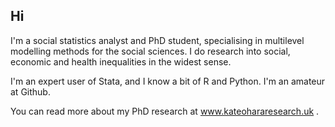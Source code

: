 ## Hi 

I'm a social statistics analyst and PhD student, specialising in multilevel modelling methods for the social sciences. I do research into social, economic and health inequalities in the widest sense. 

I'm an expert user of Stata, and I know a bit of R and Python. I'm an amateur at Github. 

You can read more about my PhD research at www.kateohararesearch.uk .

<!--
**oharakate/oharakate** is a ✨ _special_ ✨ repository because its `README.md` (this file) appears on your GitHub profile.

Here are some ideas to get you started:

- 🔭 I’m currently working on ...
- 🌱 I’m currently learning ...
- 👯 I’m looking to collaborate on ...
- 🤔 I’m looking for help with ...
- 💬 Ask me about ...
- 📫 How to reach me: ...
- 😄 Pronouns: ...
- ⚡ Fun fact: ...
-->
